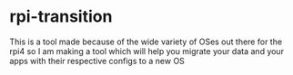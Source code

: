 # rpi-transition
This is a tool made because of the wide variety of OSes out there for the rpi4 so I am making a tool which will help you migrate your data and your apps with their respective configs to a new OS
